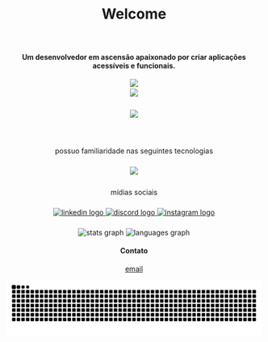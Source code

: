 <h1 align="center">Welcome</h1>

###

<br clear="both">

<h4 align="center">Um desenvolvedor em ascensão apaixonado por criar aplicações acessíveis e funcionais.</h4>
<div align="center">
  <img height="1" src="https://user-images.githubusercontent.com/74038190/212284115-f47cd8ff-2ffb-4b04-b5bf-4d1c14c0247f.gif"  />
</div>


<div align="center">
  <img height="400" src="https://user-images.githubusercontent.com/74038190/225813708-98b745f2-7d22-48cf-9150-083f1b00d6c9.gif"  />
</div>

###

<div align="center">
  <img height="1" src="https://user-images.githubusercontent.com/74038190/212284115-f47cd8ff-2ffb-4b04-b5bf-4d1c14c0247f.gif"  />
</div>

###

<br clear="both">

<p align="center">possuo familiaridade nas seguintes tecnologias</p>

###

<div align="center">
  <img height="40" src="https://skillicons.dev/icons?i=postgres,python,java,docker,javascript"  />
</div>

###

<p align="center">mídias sociais</p>

###

<div align="center">
  <a href="https://www.linkedin.com/in/marcodmc/" target="_blank">
    <img src="https://raw.githubusercontent.com/maurodesouza/profile-readme-generator/master/src/assets/icons/social/linkedin/default.svg" width="52" height="40" alt="linkedin logo"  />
  </a>
  <a href="https://discord.com/channels/@marcodamasceno" target="_blank">
    <img src="https://raw.githubusercontent.com/maurodesouza/profile-readme-generator/master/src/assets/icons/social/discord/default.svg" width="52" height="40" alt="discord logo"  />
  </a>
  <a href="https://www.instagram.com/damascenodev/" target="_blank">
    <img src="https://raw.githubusercontent.com/maurodesouza/profile-readme-generator/master/src/assets/icons/social/instagram/default.svg" width="52" height="40" alt="instagram logo"  />
  </a>
</div>

###

<div align="center">
  <img src="https://github-readme-stats.vercel.app/api?username=marcodmc&hide_title=false&hide_rank=false&show_icons=true&include_all_commits=true&count_private=true&disable_animations=false&theme=dracula&locale=en&hide_border=false&order=1" height="150" alt="stats graph"  />
  <img src="https://github-readme-stats.vercel.app/api/top-langs?username=marcodmc&locale=en&hide_title=false&layout=compact&card_width=320&langs_count=5&theme=dracula&hide_border=false&order=2" height="150" alt="languages graph"  />
</div>

<h4 align="center">Contato</h4>

<div align="center">
  <a align="center" target="_blank" href="mailto:marcodamasceno0101@outlook.com?subject=[GitHub]%20Source%20Han%20Sans">email</a>
</div>


![Snake animation](https://github.com/marcoDmc/marcoDmc/blob/output/github-contribution-grid-snake.svg)
